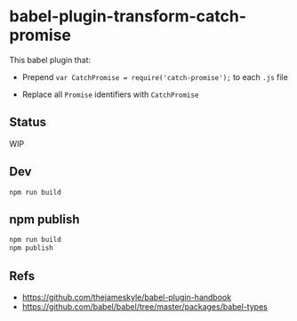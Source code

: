 # babel-plugin-transform-catch-promise

This babel plugin that:

- Prepend `var CatchPromise = require('catch-promise');` to each `.js` file

- Replace all `Promise` identifiers with `CatchPromise`

## Status

WIP

## Dev

```
npm run build
```

## npm publish

```bash
npm run build
npm publish
```

## Refs

- https://github.com/thejameskyle/babel-plugin-handbook
- https://github.com/babel/babel/tree/master/packages/babel-types
